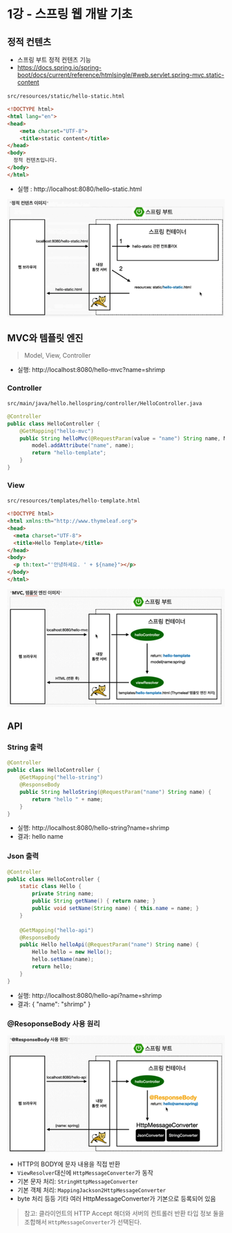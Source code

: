 # 1강 - 스프링 웹 개발 기초

## 정적 컨텐츠
* 스프링 부트 정적 컨텐츠 기능
* https://docs.spring.io/spring-boot/docs/current/reference/htmlsingle/#web.servlet.spring-mvc.static-content

`src/resources/static/hello-static.html`
```html
<!DOCTYPE html>
<html lang="en">
<head>
    <meta charset="UTF-8">
    <title>static content</title>
</head>
<body>
  정적 컨텐츠입니다.
</body>
</html>
```
* 실행 : http://localhost:8080/hello-static.html

![img_2.png](img_2.png)

## MVC와 템플릿 엔진
> Model, View, Controller

* 실행: http://localhost:8080/hello-mvc?name=shrimp

### Controller
`src/main/java/hello.hellospring/controller/HelloController.java`
```java
@Controller
public class HelloController {
    @GetMapping("hello-mvc")
    public String helloMvc(@RequestParam(value = "name") String name, Model model) {
        model.addAttribute("name", name);
        return "hello-template";
    }
}
```

### View
`src/resources/templates/hello-template.html`
```html
<!DOCTYPE html>
<html xmlns:th="http://www.thymeleaf.org">
<head>
  <meta charset="UTF-8">
  <title>Hello Template</title>
</head>
<body>
  <p th:text="'안녕하세요. ' + ${name}"></p>
</body>
</html>
```

![img.png](img.png)

## API

### String 출력
```java
@Controller
public class HelloController {
    @GetMapping("hello-string")
    @ResponseBody
    public String helloString(@RequestParam("name") String name) {
        return "hello " + name;
    }
}
```
* 실행: http://localhost:8080/hello-string?name=shrimp
* 결과: hello name

### Json 출력
```java
@Controller
public class HelloController {
    static class Hello {
        private String name;
        public String getName() { return name; }
        public void setName(String name) { this.name = name; }
    }

    @GetMapping("hello-api")
    @ResponseBody
    public Hello helloApi(@RequestParam("name") String name) {
        Hello hello = new Hello();
        hello.setName(name);
        return hello;
    }
}
```
* 실행: http://localhost:8080/hello-api?name=shrimp
* 결과: { "name": "shrimp" }

### @ResoponseBody 사용 원리
![img_1.png](img_1.png)
* HTTP의 BODY에 문자 내용을 직접 반환
* `ViewResolver`대신에 `HttpMessageConverter`가 동작
* 기본 문자 처리: `StringHttpMessageConverter`
* 기본 객체 처리: `MappingJackson2HttpMessageConverter`
* byte 처리 등등 기타 여러 HttpMessageConverter가 기본으로 등록되어 있음

> 참고: 
> 클라이언트의 HTTP Accept 해더와 서버의 컨트롤러 반환 타입 정보 둘을 조합해서 
> `HttpMessageConverter`가 선택된다. 
